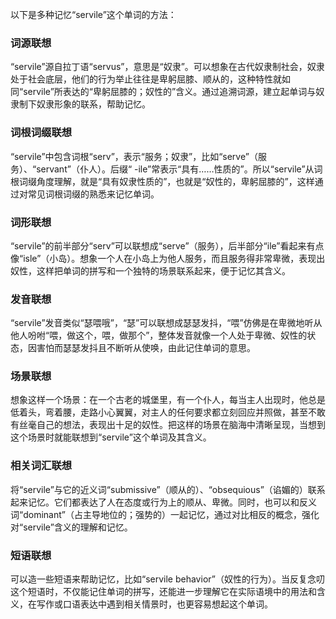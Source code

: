 以下是多种记忆“servile”这个单词的方法：

### 词源联想
“servile”源自拉丁语“servus”，意思是“奴隶”。可以想象在古代奴隶制社会，奴隶处于社会底层，他们的行为举止往往是卑躬屈膝、顺从的，这种特性就如同“servile”所表达的“卑躬屈膝的；奴性的”含义。通过追溯词源，建立起单词与奴隶制下奴隶形象的联系，帮助记忆。

### 词根词缀联想
“servile”中包含词根“serv”，表示“服务；奴隶”，比如“serve”（服务）、“servant”（仆人）。后缀“ -ile”常表示“具有……性质的”。所以“servile”从词根词缀角度理解，就是“具有奴隶性质的”，也就是“奴性的，卑躬屈膝的”，这样通过对常见词根词缀的熟悉来记忆单词。

### 词形联想
“servile”的前半部分“serv”可以联想成“serve”（服务），后半部分“ile”看起来有点像“isle”（小岛）。想象一个人在小岛上为他人服务，而且服务得非常卑微，表现出奴性，这样把单词的拼写和一个独特的场景联系起来，便于记忆其含义。

### 发音联想
“servile”发音类似“瑟喂哦”，“瑟”可以联想成瑟瑟发抖，“喂”仿佛是在卑微地听从他人吩咐“喂，做这个，喂，做那个”，整体发音就像一个人处于卑微、奴性的状态，因害怕而瑟瑟发抖且不断听从使唤，由此记住单词的意思。

### 场景联想
想象这样一个场景：在一个古老的城堡里，有一个仆人，每当主人出现时，他总是低着头，弯着腰，走路小心翼翼，对主人的任何要求都立刻回应并照做，甚至不敢有丝毫自己的想法，表现出十足的奴性。把这样的场景在脑海中清晰呈现，当想到这个场景时就能联想到“servile”这个单词及其含义。

### 相关词汇联想
将“servile”与它的近义词“submissive”（顺从的）、“obsequious”（谄媚的）联系起来记忆。它们都表达了人在态度或行为上的顺从、卑微。同时，也可以和反义词“dominant”（占主导地位的；强势的）一起记忆，通过对比相反的概念，强化对“servile”含义的理解和记忆。

### 短语联想
可以造一些短语来帮助记忆，比如“servile behavior”（奴性的行为）。当反复念叨这个短语时，不仅能记住单词的拼写，还能进一步理解它在实际语境中的用法和含义，在写作或口语表达中遇到相关情景时，也更容易想起这个单词。 